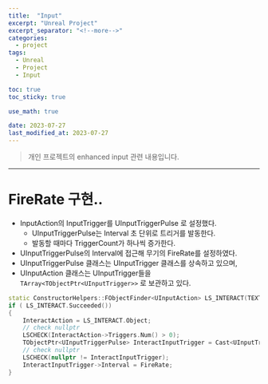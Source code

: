 ```yaml
---
title:  "Input"
excerpt: "Unreal Project"
excerpt_separator: "<!--more-->"
categories:
  - project
tags:
  - Unreal
  - Project
  - Input

toc: true
toc_sticky: true

use_math: true

date: 2023-07-27
last_modified_at: 2023-07-27
---
```

> 개인 프로젝트의 enhanced input 관련 내용입니다.  
---


# FireRate 구현..
- InputAction의 InputTrigger를 UInputTriggerPulse 로 설정했다.
    - UInputTriggerPulse는 Interval 초 단위로 트리거를 발동한다.
    - 발동할 때마다 TriggerCount가 하나씩 증가한다.
- UInputTriggerPulse의 Interval에 접근해 무기의 FireRate를 설정하였다.
- UInputTriggerPulse 클래스는 UInputTrigger 클래스를 상속하고 있으며,
- UInputAction 클래스는 UInputTrigger들을 ```TArray<TObjectPtr<UInputTrigger>>``` 로 보관하고 있다.


```cpp
static ConstructorHelpers::FObjectFinder<UInputAction> LS_INTERACT(TEXT("/Game/LS/Input/Actions/LS_Interact.LS_Interact"));
if ( LS_INTERACT.Succeeded())
{
	InteractAction = LS_INTERACT.Object;
    // check nullptr
	LSCHECK(InteractAction->Triggers.Num() > 0);
	TObjectPtr<UInputTriggerPulse> InteractInputTrigger = Cast<UInputTriggerPulse>(InteractAction->Triggers[0]);
    // check nullptr
	LSCHECK(nullptr != InteractInputTrigger);
	InteractInputTrigger->Interval = FireRate;
}
```